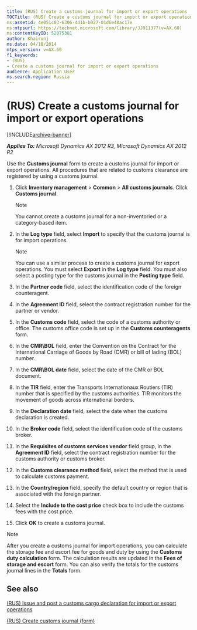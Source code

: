 ```yaml
---
title: (RUS) Create a customs journal for import or export operations
TOCTitle: (RUS) Create a customs journal for import or export operations
ms:assetid: 4e051c03-6306-4d1b-b027-01d6e40ac17e
ms:mtpsurl: https://technet.microsoft.com/library/JJ911377(v=AX.60)
ms:contentKeyID: 52075381
author: Khairunj
ms.date: 04/18/2014
mtps_version: v=AX.60
f1_keywords:
- (RUS)
- Create a customs journal for import or export operations
audience: Application User
ms.search.region: Russia
---
```


# (RUS) Create a customs journal for import or export operations 


[!INCLUDE[archive-banner](includes/archive-banner.md)]


_**Applies To:** Microsoft Dynamics AX 2012 R3, Microsoft Dynamics AX 2012 R2_

Use the **Customs journal** form to create a customs journal for import or export operations. All procedures that are related to customs clearance are registered by using a customs journal.

1.  Click **Inventory management** \> **Common** \> **All customs journals**. Click **Customs journal**.
    

    > [!NOTE]
    > <P>You cannot create a customs journal for a non-inventoried or a category-based item.</P>



2.  In the **Log type** field, select **Import** to specify that the customs journal is for import operations.
    

    > [!NOTE]
    > <P>You can use a similar process to create a customs journal for export operations. You must select <STRONG>Export</STRONG> in the <STRONG>Log type</STRONG> field. You must also select a posting type for the customs journal in the <STRONG>Posting type</STRONG> field.</P>



3.  In the **Partner code** field, select the identification code of the foreign counteragent.

4.  In the **Agreement ID** field, select the contract registration number for the partner or vendor.

5.  In the **Customs code** field, select the code of a customs authority or office. The customs office code is set up in the **Customs counteragents** form.

6.  In the **CMR\\BOL** field, enter the Convention on the Contract for the International Carriage of Goods by Road (CMR) or bill of lading (BOL) number.

7.  In the **CMR\\BOL date** field, select the date of the CMR or BOL document.

8.  In the **TIR** field, enter the Transports Internationaux Routiers (TIR) number that is specified by the customs authorities. TIR monitors the movement of goods across international borders.

9.  In the **Declaration date** field, select the date when the customs declaration is created.

10. In the **Broker code** field, select the identification code of the customs broker.

11. In the **Requisites of customs services vendor** field group, in the **Agreement ID** field, select the contract registration number for the customs authority or customs broker.

12. In the **Customs clearance method** field, select the method that is used to calculate customs payment.

13. In the **Country/region** field, specify the default country or region that is associated with the foreign partner.

14. Select the **Include to the cost price** check box to include the customs fees with the cost price.

15. Click **OK** to create a customs journal.


> [!NOTE]
> <P>After you create a customs journal for import operations, you can calculate the storage fee and escort fee for goods and duty by using the <STRONG>Customs duty calculation</STRONG> form. The calculation results are updated in the <STRONG>Fees of storage and escort</STRONG> form. You can also verify the totals for the customs journal lines in the <STRONG>Totals</STRONG> form.</P>



## See also

[(RUS) Issue and post a customs cargo declaration for import or export operations](rus-issue-and-post-a-customs-cargo-declaration-for-import-or-export-operations.md)

[(RUS) Create customs journal (form)](https://technet.microsoft.com/library/jj853226\(v=ax.60\))

  


